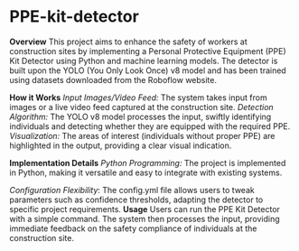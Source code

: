 # PPE-kit-detector
**Overview**
This project aims to enhance the safety of workers at construction sites by implementing a Personal Protective Equipment (PPE) Kit Detector using Python and machine learning models. 
The detector is built upon the YOLO (You Only Look Once) v8 model and has been trained using datasets downloaded from the Roboflow website.

**How it Works**
_Input Images/Video Feed:_ The system takes input from images or a live video feed captured at the construction site.
_Detection Algorithm:_ The YOLO v8 model processes the input, swiftly identifying individuals and detecting whether they are equipped with the required PPE.
_Visualization:_ The areas of interest (individuals without proper PPE) are highlighted in the output, providing a clear visual indication.

**Implementation Details**
_Python Programming:_ The project is implemented in Python, making it versatile and easy to integrate with existing systems.

_Configuration Flexibility_: The config.yml file allows users to tweak parameters such as confidence thresholds, adapting the detector to specific project requirements.
**Usage**
Users can run the PPE Kit Detector with a simple command. The system then processes the input, providing immediate feedback on the safety compliance of individuals at the construction site.
